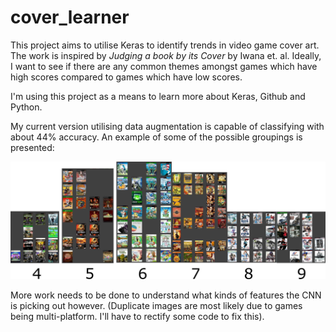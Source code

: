 # cover_learner
This project aims to utilise Keras to identify trends in video game cover art. The work is inspired by <i>Judging a book by its Cover</i> by Iwana et. al. Ideally, I want to see if there are any common themes amongst games which have high scores compared to games which have low scores.

I'm using this project as a means to learn more about Keras, Github and Python.

My current version utilising data augmentation is capable of classifying with about 44% accuracy. An example of some of the possible groupings is presented:

![alt text](https://github.com/dkersh/cover_learner/blob/master/examples.png)

More work needs to be done to understand what kinds of features the CNN is picking out however. (Duplicate images are most likely due to games being multi-platform. I'll have to rectify some code to fix this).
